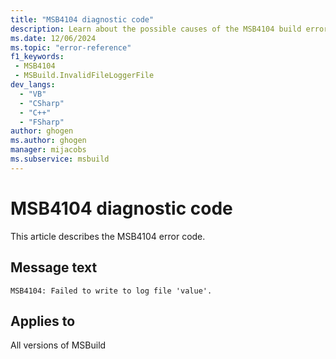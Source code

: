```yaml
---
title: "MSB4104 diagnostic code"
description: Learn about the possible causes of the MSB4104 build error, and get troubleshooting tips.
ms.date: 12/06/2024
ms.topic: "error-reference"
f1_keywords:
 - MSB4104
 - MSBuild.InvalidFileLoggerFile
dev_langs:
  - "VB"
  - "CSharp"
  - "C++"
  - "FSharp"
author: ghogen
ms.author: ghogen
manager: mijacobs
ms.subservice: msbuild
---
```


# MSB4104 diagnostic code

<!-- :::ErrorDefinitionDescription::: -->
<!-- :::editable-content name="introDescription"::: -->
This article describes the MSB4104 error code.
<!-- :::editable-content-end::: -->

## Message text

`MSB4104: Failed to write to log file 'value'.`

<!-- :::editable-content name="postOutputDescription"::: -->
<!--
{StrBegin="MSB4104: "}UE: This is shown when the File Logger can't create or write to the file it was instructed to log to.
-->
<!-- :::editable-content-end::: -->
<!-- :::ErrorDefinitionDescription-end::: -->

## Applies to

All versions of MSBuild
